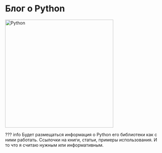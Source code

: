 # Блог о Python 
<div style="text-align: centre;">
<img src = https://shkolastreleczkayayakovlevskij-r31.gosweb.gosuslugi.ru/netcat_files/203/4295/VD_Osnovy_programmirovaniya_na_Python_1.png
alt="Python"
width="350" />
</div>

??? info 
    Будет размещаться информация о Python его библиотеки как с ними работать.
    Ссылочки на книги, статьи, примеры использования.
    И то что я считаю нужным или информативным.